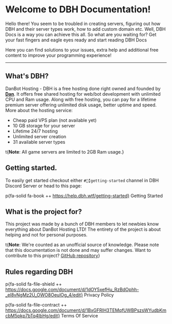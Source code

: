 # Welcome to DBH Documentation!

Hello there! You seem to be troubled in creating servers, figuring out how DBH and their server types work, how to add custom domain etc. Well, DBH Docs is a way you can achieve this all. So what are you waiting for? Get your fast fingers and eagle eyes ready and start reading DBH Docs

Here you can find solutions to your issues, extra help and additional free content to improve your programming experience!

--- 

## What's DBH?

DanBot Hosting - DBH is a free hosting done right owned and founded by [**Dan**](https://github.com/danielpmc). It offers free shared hosting for web/bot development with unlimited CPU and Ram usage. Along with free hosting, you can pay for a lifetime premium server offering unlimited disk usage, better uptime and speed. More about the hosting service:

* Cheap paid VPS plan (not available yet)
* 10 GB storage for your server
* Lifetime 24/7 hosting
* Unlimited server creation
* 31 available server types

t{**Note**: All game servers are limited to 2GB Ram usage.}

## Getting started.

To easily get started checkout either `#📗╏getting-started` channel in DBH Discord Server or head to this page:

p{fa-solid fa-book ++ https://help.dbh.wtf/getting-started} Getting Started

## What is the project for?

This project was made by a bunch of DBH members to let newbies know everything about DanBot Hosting LTD! The entirety of the project is about helping and not for personal purposes.

t{**Note**: We're counted as an unofficial source of knowledge. Please note that this documentation is not done and may suffer changes. Want to contribute to this project? [GitHub repository](https://github.com/DBH-Docs/Documentation)}

## Rules regarding DBH

p{fa-solid fa-file-shield ++ https://docs.google.com/document/d/1dOY5xefHu_RzBdOphh-_el8vNgMz2U_OWO8OeulOg_4/edit} Privacy Policy

p{fa-solid fa-file-contract ++ https://docs.google.com/document/d/1BxGFRlH3TEMqfUWBPszsWYudbKmcbM5pkp7bTq4IbHg/edit} Terms Of Service
